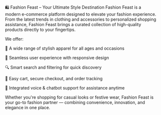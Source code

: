 🛍️ Fashion Feast – Your Ultimate Style Destination
Fashion Feast is a modern e-commerce platform designed to elevate your fashion experience. From the latest trends in clothing and accessories to personalized shopping assistance, Fashion Feast brings a curated collection of high-quality products directly to your fingertips.

We offer:

👗 A wide range of stylish apparel for all ages and occasions

💼 Seamless user experience with responsive design

🔍 Smart search and filtering for quick discovery

🛒 Easy cart, secure checkout, and order tracking

🤖 Integrated voice & chatbot support for assistance anytime

Whether you're shopping for casual looks or festive wear, Fashion Feast is your go-to fashion partner — combining convenience, innovation, and elegance in one place.
